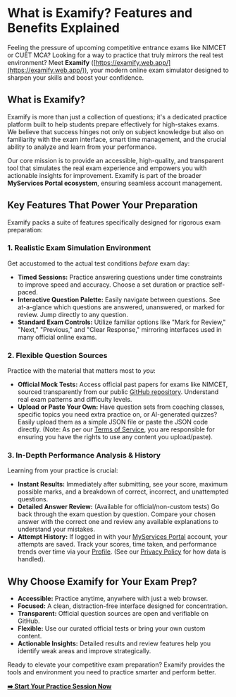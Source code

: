 # What is Examify? Features and Benefits Explained

Feeling the pressure of upcoming competitive entrance exams like NIMCET or CUET MCA? Looking for a way to practice that truly mirrors the real test environment? Meet **Examify** ([https://examify.web.app/](https://examify.web.app/)), your modern online exam simulator designed to sharpen your skills and boost your confidence.

## What is Examify?

Examify is more than just a collection of questions; it's a dedicated practice platform built to help students prepare effectively for high-stakes exams. We believe that success hinges not only on subject knowledge but also on familiarity with the exam interface, smart time management, and the crucial ability to analyze and learn from your performance.

Our core mission is to provide an accessible, high-quality, and transparent tool that simulates the real exam experience and empowers you with actionable insights for improvement. Examify is part of the broader **MyServices Portal ecosystem**, ensuring seamless account management.

## Key Features That Power Your Preparation

Examify packs a suite of features specifically designed for rigorous exam preparation:

### 1. Realistic Exam Simulation Environment
Get accustomed to the actual test conditions *before* exam day:
*   **Timed Sessions:** Practice answering questions under time constraints to improve speed and accuracy. Choose a set duration or practice self-paced.
*   **Interactive Question Palette:** Easily navigate between questions. See at-a-glance which questions are answered, unanswered, or marked for review. Jump directly to any question.
*   **Standard Exam Controls:** Utilize familiar options like "Mark for Review," "Next," "Previous," and "Clear Response," mirroring interfaces used in many official online exams.

### 2. Flexible Question Sources
Practice with the material that matters most to *you*:
*   **Official Mock Tests:** Access official past papers for exams like NIMCET, sourced transparently from our public [GitHub repository](https://github.com/Samkarya/online-exam-questions). Understand real exam patterns and difficulty levels.
*   **Upload or Paste Your Own:** Have question sets from coaching classes, specific topics you need extra practice on, or AI-generated quizzes? Easily upload them as a simple JSON file or paste the JSON code directly. (Note: As per our [Terms of Service](/terms-of-service), you are responsible for ensuring you have the rights to use any content you upload/paste).

### 3. In-Depth Performance Analysis & History
Learning from your practice is crucial:
*   **Instant Results:** Immediately after submitting, see your score, maximum possible marks, and a breakdown of correct, incorrect, and unattempted questions.
*   **Detailed Answer Review:** (Available for official/non-custom tests) Go back through the exam question by question. Compare your chosen answer with the correct one and review any available explanations to understand your mistakes.
*   **Attempt History:** If logged in with your [MyServices Portal](https://bcaexamprep.web.app/) account, your attempts are saved. Track your scores, time taken, and performance trends over time via your [Profile](/profile). (See our [Privacy Policy](/privacy-policy) for how data is handled).

## Why Choose Examify for Your Exam Prep?

*   **Accessible:** Practice anytime, anywhere with just a web browser.
*   **Focused:** A clean, distraction-free interface designed for concentration.
*   **Transparent:** Official question sources are open and verifiable on GitHub.
*   **Flexible:** Use our curated official tests or bring your own custom content.
*   **Actionable Insights:** Detailed results and review features help you identify weak areas and improve strategically.

Ready to elevate your competitive exam preparation? Examify provides the tools and environment you need to practice smarter and perform better.

[**➡️ Start Your Practice Session Now**](https://examify.web.app/select-exam)
